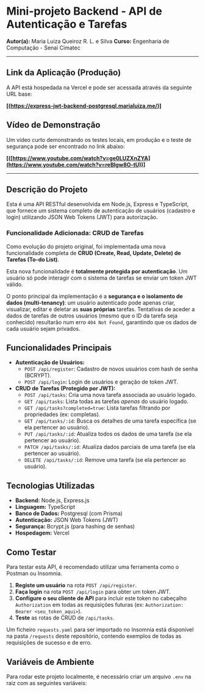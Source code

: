 # Mini-projeto Backend - API de Autenticação e Tarefas

**Autor(a):** Maria Luiza Queiroz R. L. e Silva
**Curso:** Engenharia de Computação - Senai Cimatec

---

## Link da Aplicação (Produção)

A API está hospedada na Vercel e pode ser acessada através da seguinte URL base:

**[(https://express-jwt-backend-postgresql.marialuiza.me/)]**

## Vídeo de Demonstração

Um vídeo curto demonstrando os testes locais, em produção e o teste de segurança pode ser encontrado no link abaixo:

**[([https://www.youtube.com/watch?v=ge0LUZXnZYA](https://www.youtube.com/watch?v=reBlgw8O-tU))]**

---

## Descrição do Projeto

Esta é uma API RESTful desenvolvida em Node.js, Express e TypeScript, que fornece um sistema completo de autenticação de usuários (cadastro e login) utilizando JSON Web Tokens (JWT) para autorização.

### Funcionalidade Adicionada: CRUD de Tarefas

Como evolução do projeto original, foi implementada uma nova funcionalidade completa de **CRUD (Create, Read, Update, Delete) de Tarefas (To-do List)**.

Esta nova funcionalidade é **totalmente protegida por autenticação**. Um usuário só pode interagir com o sistema de tarefas se enviar um token JWT válido.

O ponto principal da implementação é a **segurança e o isolamento de dados (multi-tenancy)**: um usuário autenticado pode apenas criar, visualizar, editar e deletar as **suas próprias** tarefas. Tentativas de aceder a dados de tarefas de outros usuários (mesmo que o ID da tarefa seja conhecido) resultarão num erro `404 Not Found`, garantindo que os dados de cada usuário sejam privados.

## Funcionalidades Principais

* **Autenticação de Usuários:**
    * `POST /api/register`: Cadastro de novos usuários com hash de senha (BCRYPT).
    * `POST /api/login`: Login de usuários e geração de token JWT.
* **CRUD de Tarefas (Protegido por JWT):**
    * `POST /api/tasks`: Cria uma nova tarefa associada ao usuário logado.
    * `GET /api/tasks`: Lista todas as tarefas *apenas* do usuário logado.
    * `GET /api/tasks?completed=true`: Lista tarefas filtrando por propriedades (ex: completas).
    * `GET /api/tasks/:id`: Busca os detalhes de uma tarefa específica (se ela pertencer ao usuário).
    * `PUT /api/tasks/:id`: Atualiza todos os dados de uma tarefa (se ela pertencer ao usuário).
    * `PATCH /api/tasks/:id`: Atualiza dados parciais de uma tarefa (se ela pertencer ao usuário).
    * `DELETE /api/tasks/:id`: Remove uma tarefa (se ela pertencer ao usuário).

## Tecnologias Utilizadas

* **Backend:** Node.js, Express.js
* **Linguagem:** TypeScript
* **Banco de Dados:** Postgresql (com Prisma)
* **Autenticação:** JSON Web Tokens (JWT)
* **Segurança:** Bcrypt.js (para hashing de senhas)
* **Hospedagem:** Vercel

## Como Testar

Para testar esta API, é recomendado utilizar uma ferramenta como o Postman ou Insomnia.

1.  **Registe um usuário** na rota `POST /api/register`.
2.  **Faça login** na rota `POST /api/login` para obter um token JWT.
3.  **Configure o seu cliente de API** para incluir este token no cabeçalho `Authorization` em todas as requisições futuras (ex: `Authorization: Bearer <seu_token_aqui>`).
4.  **Teste** as rotas de CRUD de `/api/tasks`.

Um ficheiro `requests.yaml` para ser importado no Insomnia está disponível na pasta `/requests` deste repositório, contendo exemplos de todas as requisições de sucesso e de erro.

## Variáveis de Ambiente

Para rodar este projeto localmente, é necessário criar um arquivo `.env` na raiz com as seguintes variáveis:
